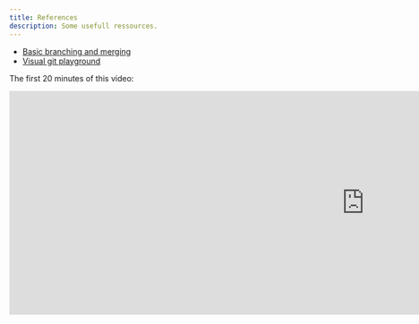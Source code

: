 ```yaml
---
title: References
description: Some usefull ressources.
---
```


- <a href="https://git-scm.com/book/en/v2/Git-Branching-Basic-Branching-and-Merging" target="_blank">Basic branching and merging</a>
- <a href="https://git-school.github.io/visualizing-git/" target="_blank">Visual git playground</a>

The first 20 minutes of this video:

<iframe
  width="1268"
  height="713"
  src="https://www.youtube.com/embed/hZS96dwKvt0"
  title="How to be a git expert"
  frameborder="0"
  allow="accelerometer; autoplay; clipboard-write; encrypted-media; gyroscope; picture-in-picture; web-share"
  allowfullscreen
  style="height: 400px"
></iframe>
